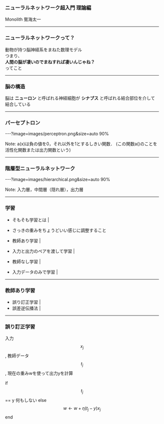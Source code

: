 ### ニューラルネットワーク超入門 理論編

Monolith 鴛海太一

---

### ニューラルネットワークって？

動物が持つ脳神経系をまねた数理モデル  
つまり、  
**人間の脳が凄いのでまねすれば凄いんじゃね？**  
ってこと

---

### 脳の構造

脳は **ニューロン** と呼ばれる神経細胞が **シナプス** と呼ばれる結合部位を介して結合している

---

### パーセプトロン

---?image=images/perceptron.png&size=auto 90%

Note:
a(x)は負の値を0，それ以外を1とするしきい関数．
(この関数a()のことを活性化関数または出力関数という)

---

### 階層型ニューラルネットワーク

---?image=images/hierarchical.png&size=auto 90%

Note:
入力層，中間層（隠れ層），出力層

--- 

### 学習

- そもそも学習とは                          |
 - さっきの重みをちょうどいい感じに調整すること 


- 教師あり学習                               |
 - 入力と出力のペアを渡して学習                  |
- 教師なし学習                                   |
 - 入力データのみで学習                             |

---

### 教師あり学習

- 誤り訂正学習 |
- 誤差逆伝播法 |

---

### 誤り訂正学習

入力 $$x_j$$ , 教師データ $$t_j$$ , 現在の重みwを使って出力yを計算

if $$t_j$$ == y
    何もしない
else
    $$w \gets w + \eta(t_j-y)x_j$$
end
